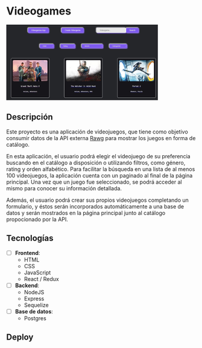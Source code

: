 # Videogames

<p align="left">
  <img height="200" src="./videogames.JPG" />
</p>

## Descripción

Este proyecto es una aplicación de videojuegos, que tiene como objetivo consumir datos de la API externa [Rawg](https://rawg.io/apidocs) para mostrar los juegos en forma de catálogo.

En esta aplicación, el usuario podrá elegir el videojuego de su preferencia buscando en el catálogo a disposición o utilizando filtros, como género, rating y orden alfabético. Para facilitar la búsqueda en una lista de al menos 100 videojuegos, la aplicación cuenta con un paginado al final de la página principal. Una vez que un juego fue seleccionado, se podrá acceder al mismo para conocer su información detallada.

Además, el usuario podrá crear sus propios videojuegos completando un formulario, y éstos serán incorporados automáticamente a una base de datos y serán mostrados en la página principal junto al catálogo propocionado por la API.

## Tecnologías

- [ ] __Frontend__:
  - HTML
  - CSS
  - JavaScript
  - React / Redux
- [ ] __Backend__:
  - NodeJS
  - Express
  - Sequelize
- [ ] __Base de datos__:
  - Postgres

## Deploy